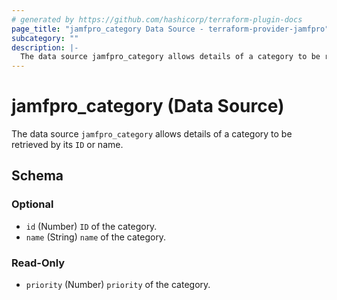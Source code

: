 ```yaml
---
# generated by https://github.com/hashicorp/terraform-plugin-docs
page_title: "jamfpro_category Data Source - terraform-provider-jamfpro"
subcategory: ""
description: |-
  The data source jamfpro_category allows details of a category to be retrieved by its ID or name.
---
```


# jamfpro_category (Data Source)

The data source `jamfpro_category` allows details of a category to be retrieved by its `ID` or name.



<!-- schema generated by tfplugindocs -->
## Schema

### Optional

- `id` (Number) `ID` of the category.
- `name` (String) `name` of the category.

### Read-Only

- `priority` (Number) `priority` of the category.
